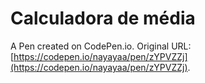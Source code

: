 # Calculadora de média

A Pen created on CodePen.io. Original URL: [https://codepen.io/nayayaa/pen/zYPVZZj](https://codepen.io/nayayaa/pen/zYPVZZj).


